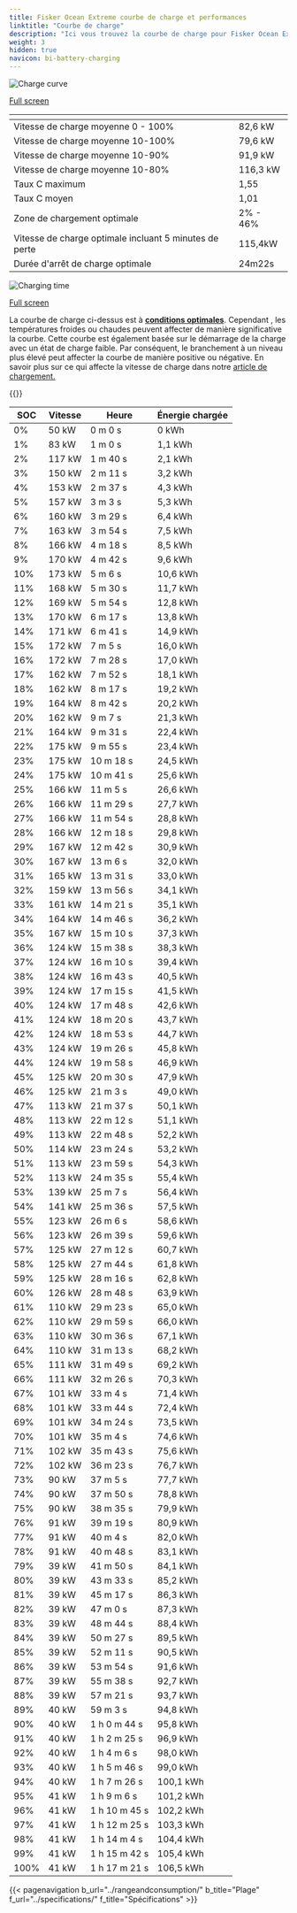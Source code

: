 ```yaml
---
title: Fisker Ocean Extreme courbe de charge et performances
linktitle: "Courbe de charge"
description: "Ici vous trouvez la courbe de charge pour Fisker Ocean Extreme."
weight: 3
hidden: true
navicon: bi-battery-charging
---
```

<!-- markdownlint-disable MD033 -->
<!-- markdownlint-disable MD010 -->
<img src="/images/models/fisker/ocean/ocean_extreme/chargingcurve.svg" alt="Charge curve" class="img-fluid">

[Full screen](/images/models/fisker/ocean/ocean_extreme/chargingcurve.svg)


<div class="table-responsive">
<table class="table table-striped border">
	<thead>
		<tr>
			<th>
			</th>
			<th>
			</th>
		</tr>
	</thead>
	<tbody>
		<tr>
			<td>
				Vitesse de charge moyenne 0 - 100%
			</td>
			<td>
				82,6 kW
			</td>
		</tr>
		<tr>
			<td>
				Vitesse de charge moyenne 10-100%
			</td>
			<td>
				79,6 kW
			</td>
		</tr>
		<tr>
			<td>
				Vitesse de charge moyenne 10-90%
			</td>
			<td>
				91,9 kW
			</td>
		</tr>
		<tr>
			<td>
				Vitesse de charge moyenne 10-80%
			</td>
			<td>
				116,3 kW
			</td>
		</tr>
		<tr>
			<td>
				Taux C maximum
			</td>
			<td>
				1,55
			</td>
		</tr>
		<tr>
			<td>
				Taux C moyen
			</td>
			<td>
				1,01
			</td>
		</tr>
		<tr>
			<td>
				Zone de chargement optimale
			</td>
			<td>
				2% - 46%
			</td>
		</tr>
		<tr>
			<td>
				Vitesse de charge optimale incluant 5 minutes de perte
			</td>
			<td>
				115,4kW
			</td>
		</tr>
		<tr>
			<td>
				Durée d'arrêt de charge optimale
			</td>
			<td>
				24m22s
			</td>
		</tr>
	</tbody>
</table>
</div>
<img src="/images/models/fisker/ocean/ocean_extreme/chargingtime.svg" alt="Charging time" class="img-fluid">

[Full screen](/images/models/fisker/ocean/ocean_extreme/chargingtime.svg)


La courbe de charge ci-dessus est à **[conditions optimales](../../../../../technology/battery/charging/#temperature)**. Cependant , les températures froides ou chaudes peuvent affecter de manière significative la courbe. Cette courbe est également basée sur le démarrage de la charge avec un état de charge faible. Par conséquent, le branchement à un niveau plus élevé peut affecter la courbe de manière positive ou négative. En savoir plus sur ce qui affecte la vitesse de charge dans notre [article de chargement.](../../../../../technology/battery/charging/)


{{<evkxdisplayaddarticle />}}
<div class="table-responsive">
<table class="table table-striped border">
	<thead>
		<tr>
			<th>
				SOC
			</th>
			<th>
				Vitesse
			</th>
			<th>
				Heure
			</th>
			<th>
				Énergie chargée
			</th>
		</tr>
	</thead>
	<tbody>
		<tr>
			<td>
				0%
			</td>
			<td>
				50 kW
			</td>
			<td>
				 0 m 0 s
			</td>
			<td>
				0 kWh
			</td>
		</tr>
		<tr>
			<td>
				1%
			</td>
			<td>
				83 kW
			</td>
			<td>
				 1 m 0 s
			</td>
			<td>
				1,1 kWh
			</td>
		</tr>
		<tr>
			<td>
				2%
			</td>
			<td>
				117 kW
			</td>
			<td>
				 1 m 40 s
			</td>
			<td>
				2,1 kWh
			</td>
		</tr>
		<tr>
			<td>
				3%
			</td>
			<td>
				150 kW
			</td>
			<td>
				 2 m 11 s
			</td>
			<td>
				3,2 kWh
			</td>
		</tr>
		<tr>
			<td>
				4%
			</td>
			<td>
				153 kW
			</td>
			<td>
				 2 m 37 s
			</td>
			<td>
				4,3 kWh
			</td>
		</tr>
		<tr>
			<td>
				5%
			</td>
			<td>
				157 kW
			</td>
			<td>
				 3 m 3 s
			</td>
			<td>
				5,3 kWh
			</td>
		</tr>
		<tr>
			<td>
				6%
			</td>
			<td>
				160 kW
			</td>
			<td>
				 3 m 29 s
			</td>
			<td>
				6,4 kWh
			</td>
		</tr>
		<tr>
			<td>
				7%
			</td>
			<td>
				163 kW
			</td>
			<td>
				 3 m 54 s
			</td>
			<td>
				7,5 kWh
			</td>
		</tr>
		<tr>
			<td>
				8%
			</td>
			<td>
				166 kW
			</td>
			<td>
				 4 m 18 s
			</td>
			<td>
				8,5 kWh
			</td>
		</tr>
		<tr>
			<td>
				9%
			</td>
			<td>
				170 kW
			</td>
			<td>
				 4 m 42 s
			</td>
			<td>
				9,6 kWh
			</td>
		</tr>
		<tr>
			<td>
				10%
			</td>
			<td>
				173 kW
			</td>
			<td>
				 5 m 6 s
			</td>
			<td>
				10,6 kWh
			</td>
		</tr>
		<tr>
			<td>
				11%
			</td>
			<td>
				168 kW
			</td>
			<td>
				 5 m 30 s
			</td>
			<td>
				11,7 kWh
			</td>
		</tr>
		<tr>
			<td>
				12%
			</td>
			<td>
				169 kW
			</td>
			<td>
				 5 m 54 s
			</td>
			<td>
				12,8 kWh
			</td>
		</tr>
		<tr>
			<td>
				13%
			</td>
			<td>
				170 kW
			</td>
			<td>
				 6 m 17 s
			</td>
			<td>
				13,8 kWh
			</td>
		</tr>
		<tr>
			<td>
				14%
			</td>
			<td>
				171 kW
			</td>
			<td>
				 6 m 41 s
			</td>
			<td>
				14,9 kWh
			</td>
		</tr>
		<tr>
			<td>
				15%
			</td>
			<td>
				172 kW
			</td>
			<td>
				 7 m 5 s
			</td>
			<td>
				16,0 kWh
			</td>
		</tr>
		<tr>
			<td>
				16%
			</td>
			<td>
				172 kW
			</td>
			<td>
				 7 m 28 s
			</td>
			<td>
				17,0 kWh
			</td>
		</tr>
		<tr>
			<td>
				17%
			</td>
			<td>
				162 kW
			</td>
			<td>
				 7 m 52 s
			</td>
			<td>
				18,1 kWh
			</td>
		</tr>
		<tr>
			<td>
				18%
			</td>
			<td>
				162 kW
			</td>
			<td>
				 8 m 17 s
			</td>
			<td>
				19,2 kWh
			</td>
		</tr>
		<tr>
			<td>
				19%
			</td>
			<td>
				164 kW
			</td>
			<td>
				 8 m 42 s
			</td>
			<td>
				20,2 kWh
			</td>
		</tr>
		<tr>
			<td>
				20%
			</td>
			<td>
				162 kW
			</td>
			<td>
				 9 m 7 s
			</td>
			<td>
				21,3 kWh
			</td>
		</tr>
		<tr>
			<td>
				21%
			</td>
			<td>
				164 kW
			</td>
			<td>
				 9 m 31 s
			</td>
			<td>
				22,4 kWh
			</td>
		</tr>
		<tr>
			<td>
				22%
			</td>
			<td>
				175 kW
			</td>
			<td>
				 9 m 55 s
			</td>
			<td>
				23,4 kWh
			</td>
		</tr>
		<tr>
			<td>
				23%
			</td>
			<td>
				175 kW
			</td>
			<td>
				 10 m 18 s
			</td>
			<td>
				24,5 kWh
			</td>
		</tr>
		<tr>
			<td>
				24%
			</td>
			<td>
				175 kW
			</td>
			<td>
				 10 m 41 s
			</td>
			<td>
				25,6 kWh
			</td>
		</tr>
		<tr>
			<td>
				25%
			</td>
			<td>
				166 kW
			</td>
			<td>
				 11 m 5 s
			</td>
			<td>
				26,6 kWh
			</td>
		</tr>
		<tr>
			<td>
				26%
			</td>
			<td>
				166 kW
			</td>
			<td>
				 11 m 29 s
			</td>
			<td>
				27,7 kWh
			</td>
		</tr>
		<tr>
			<td>
				27%
			</td>
			<td>
				166 kW
			</td>
			<td>
				 11 m 54 s
			</td>
			<td>
				28,8 kWh
			</td>
		</tr>
		<tr>
			<td>
				28%
			</td>
			<td>
				166 kW
			</td>
			<td>
				 12 m 18 s
			</td>
			<td>
				29,8 kWh
			</td>
		</tr>
		<tr>
			<td>
				29%
			</td>
			<td>
				167 kW
			</td>
			<td>
				 12 m 42 s
			</td>
			<td>
				30,9 kWh
			</td>
		</tr>
		<tr>
			<td>
				30%
			</td>
			<td>
				167 kW
			</td>
			<td>
				 13 m 6 s
			</td>
			<td>
				32,0 kWh
			</td>
		</tr>
		<tr>
			<td>
				31%
			</td>
			<td>
				165 kW
			</td>
			<td>
				 13 m 31 s
			</td>
			<td>
				33,0 kWh
			</td>
		</tr>
		<tr>
			<td>
				32%
			</td>
			<td>
				159 kW
			</td>
			<td>
				 13 m 56 s
			</td>
			<td>
				34,1 kWh
			</td>
		</tr>
		<tr>
			<td>
				33%
			</td>
			<td>
				161 kW
			</td>
			<td>
				 14 m 21 s
			</td>
			<td>
				35,1 kWh
			</td>
		</tr>
		<tr>
			<td>
				34%
			</td>
			<td>
				164 kW
			</td>
			<td>
				 14 m 46 s
			</td>
			<td>
				36,2 kWh
			</td>
		</tr>
		<tr>
			<td>
				35%
			</td>
			<td>
				167 kW
			</td>
			<td>
				 15 m 10 s
			</td>
			<td>
				37,3 kWh
			</td>
		</tr>
		<tr>
			<td>
				36%
			</td>
			<td>
				124 kW
			</td>
			<td>
				 15 m 38 s
			</td>
			<td>
				38,3 kWh
			</td>
		</tr>
		<tr>
			<td>
				37%
			</td>
			<td>
				124 kW
			</td>
			<td>
				 16 m 10 s
			</td>
			<td>
				39,4 kWh
			</td>
		</tr>
		<tr>
			<td>
				38%
			</td>
			<td>
				124 kW
			</td>
			<td>
				 16 m 43 s
			</td>
			<td>
				40,5 kWh
			</td>
		</tr>
		<tr>
			<td>
				39%
			</td>
			<td>
				124 kW
			</td>
			<td>
				 17 m 15 s
			</td>
			<td>
				41,5 kWh
			</td>
		</tr>
		<tr>
			<td>
				40%
			</td>
			<td>
				124 kW
			</td>
			<td>
				 17 m 48 s
			</td>
			<td>
				42,6 kWh
			</td>
		</tr>
		<tr>
			<td>
				41%
			</td>
			<td>
				124 kW
			</td>
			<td>
				 18 m 20 s
			</td>
			<td>
				43,7 kWh
			</td>
		</tr>
		<tr>
			<td>
				42%
			</td>
			<td>
				124 kW
			</td>
			<td>
				 18 m 53 s
			</td>
			<td>
				44,7 kWh
			</td>
		</tr>
		<tr>
			<td>
				43%
			</td>
			<td>
				124 kW
			</td>
			<td>
				 19 m 26 s
			</td>
			<td>
				45,8 kWh
			</td>
		</tr>
		<tr>
			<td>
				44%
			</td>
			<td>
				124 kW
			</td>
			<td>
				 19 m 58 s
			</td>
			<td>
				46,9 kWh
			</td>
		</tr>
		<tr>
			<td>
				45%
			</td>
			<td>
				125 kW
			</td>
			<td>
				 20 m 30 s
			</td>
			<td>
				47,9 kWh
			</td>
		</tr>
		<tr>
			<td>
				46%
			</td>
			<td>
				125 kW
			</td>
			<td>
				 21 m 3 s
			</td>
			<td>
				49,0 kWh
			</td>
		</tr>
		<tr>
			<td>
				47%
			</td>
			<td>
				113 kW
			</td>
			<td>
				 21 m 37 s
			</td>
			<td>
				50,1 kWh
			</td>
		</tr>
		<tr>
			<td>
				48%
			</td>
			<td>
				113 kW
			</td>
			<td>
				 22 m 12 s
			</td>
			<td>
				51,1 kWh
			</td>
		</tr>
		<tr>
			<td>
				49%
			</td>
			<td>
				113 kW
			</td>
			<td>
				 22 m 48 s
			</td>
			<td>
				52,2 kWh
			</td>
		</tr>
		<tr>
			<td>
				50%
			</td>
			<td>
				114 kW
			</td>
			<td>
				 23 m 24 s
			</td>
			<td>
				53,2 kWh
			</td>
		</tr>
		<tr>
			<td>
				51%
			</td>
			<td>
				113 kW
			</td>
			<td>
				 23 m 59 s
			</td>
			<td>
				54,3 kWh
			</td>
		</tr>
		<tr>
			<td>
				52%
			</td>
			<td>
				113 kW
			</td>
			<td>
				 24 m 35 s
			</td>
			<td>
				55,4 kWh
			</td>
		</tr>
		<tr>
			<td>
				53%
			</td>
			<td>
				139 kW
			</td>
			<td>
				 25 m 7 s
			</td>
			<td>
				56,4 kWh
			</td>
		</tr>
		<tr>
			<td>
				54%
			</td>
			<td>
				141 kW
			</td>
			<td>
				 25 m 36 s
			</td>
			<td>
				57,5 kWh
			</td>
		</tr>
		<tr>
			<td>
				55%
			</td>
			<td>
				123 kW
			</td>
			<td>
				 26 m 6 s
			</td>
			<td>
				58,6 kWh
			</td>
		</tr>
		<tr>
			<td>
				56%
			</td>
			<td>
				123 kW
			</td>
			<td>
				 26 m 39 s
			</td>
			<td>
				59,6 kWh
			</td>
		</tr>
		<tr>
			<td>
				57%
			</td>
			<td>
				125 kW
			</td>
			<td>
				 27 m 12 s
			</td>
			<td>
				60,7 kWh
			</td>
		</tr>
		<tr>
			<td>
				58%
			</td>
			<td>
				125 kW
			</td>
			<td>
				 27 m 44 s
			</td>
			<td>
				61,8 kWh
			</td>
		</tr>
		<tr>
			<td>
				59%
			</td>
			<td>
				125 kW
			</td>
			<td>
				 28 m 16 s
			</td>
			<td>
				62,8 kWh
			</td>
		</tr>
		<tr>
			<td>
				60%
			</td>
			<td>
				126 kW
			</td>
			<td>
				 28 m 48 s
			</td>
			<td>
				63,9 kWh
			</td>
		</tr>
		<tr>
			<td>
				61%
			</td>
			<td>
				110 kW
			</td>
			<td>
				 29 m 23 s
			</td>
			<td>
				65,0 kWh
			</td>
		</tr>
		<tr>
			<td>
				62%
			</td>
			<td>
				110 kW
			</td>
			<td>
				 29 m 59 s
			</td>
			<td>
				66,0 kWh
			</td>
		</tr>
		<tr>
			<td>
				63%
			</td>
			<td>
				110 kW
			</td>
			<td>
				 30 m 36 s
			</td>
			<td>
				67,1 kWh
			</td>
		</tr>
		<tr>
			<td>
				64%
			</td>
			<td>
				110 kW
			</td>
			<td>
				 31 m 13 s
			</td>
			<td>
				68,2 kWh
			</td>
		</tr>
		<tr>
			<td>
				65%
			</td>
			<td>
				111 kW
			</td>
			<td>
				 31 m 49 s
			</td>
			<td>
				69,2 kWh
			</td>
		</tr>
		<tr>
			<td>
				66%
			</td>
			<td>
				111 kW
			</td>
			<td>
				 32 m 26 s
			</td>
			<td>
				70,3 kWh
			</td>
		</tr>
		<tr>
			<td>
				67%
			</td>
			<td>
				101 kW
			</td>
			<td>
				 33 m 4 s
			</td>
			<td>
				71,4 kWh
			</td>
		</tr>
		<tr>
			<td>
				68%
			</td>
			<td>
				101 kW
			</td>
			<td>
				 33 m 44 s
			</td>
			<td>
				72,4 kWh
			</td>
		</tr>
		<tr>
			<td>
				69%
			</td>
			<td>
				101 kW
			</td>
			<td>
				 34 m 24 s
			</td>
			<td>
				73,5 kWh
			</td>
		</tr>
		<tr>
			<td>
				70%
			</td>
			<td>
				101 kW
			</td>
			<td>
				 35 m 4 s
			</td>
			<td>
				74,6 kWh
			</td>
		</tr>
		<tr>
			<td>
				71%
			</td>
			<td>
				102 kW
			</td>
			<td>
				 35 m 43 s
			</td>
			<td>
				75,6 kWh
			</td>
		</tr>
		<tr>
			<td>
				72%
			</td>
			<td>
				102 kW
			</td>
			<td>
				 36 m 23 s
			</td>
			<td>
				76,7 kWh
			</td>
		</tr>
		<tr>
			<td>
				73%
			</td>
			<td>
				90 kW
			</td>
			<td>
				 37 m 5 s
			</td>
			<td>
				77,7 kWh
			</td>
		</tr>
		<tr>
			<td>
				74%
			</td>
			<td>
				90 kW
			</td>
			<td>
				 37 m 50 s
			</td>
			<td>
				78,8 kWh
			</td>
		</tr>
		<tr>
			<td>
				75%
			</td>
			<td>
				90 kW
			</td>
			<td>
				 38 m 35 s
			</td>
			<td>
				79,9 kWh
			</td>
		</tr>
		<tr>
			<td>
				76%
			</td>
			<td>
				91 kW
			</td>
			<td>
				 39 m 19 s
			</td>
			<td>
				80,9 kWh
			</td>
		</tr>
		<tr>
			<td>
				77%
			</td>
			<td>
				91 kW
			</td>
			<td>
				 40 m 4 s
			</td>
			<td>
				82,0 kWh
			</td>
		</tr>
		<tr>
			<td>
				78%
			</td>
			<td>
				91 kW
			</td>
			<td>
				 40 m 48 s
			</td>
			<td>
				83,1 kWh
			</td>
		</tr>
		<tr>
			<td>
				79%
			</td>
			<td>
				39 kW
			</td>
			<td>
				 41 m 50 s
			</td>
			<td>
				84,1 kWh
			</td>
		</tr>
		<tr>
			<td>
				80%
			</td>
			<td>
				39 kW
			</td>
			<td>
				 43 m 33 s
			</td>
			<td>
				85,2 kWh
			</td>
		</tr>
		<tr>
			<td>
				81%
			</td>
			<td>
				39 kW
			</td>
			<td>
				 45 m 17 s
			</td>
			<td>
				86,3 kWh
			</td>
		</tr>
		<tr>
			<td>
				82%
			</td>
			<td>
				39 kW
			</td>
			<td>
				 47 m 0 s
			</td>
			<td>
				87,3 kWh
			</td>
		</tr>
		<tr>
			<td>
				83%
			</td>
			<td>
				39 kW
			</td>
			<td>
				 48 m 44 s
			</td>
			<td>
				88,4 kWh
			</td>
		</tr>
		<tr>
			<td>
				84%
			</td>
			<td>
				39 kW
			</td>
			<td>
				 50 m 27 s
			</td>
			<td>
				89,5 kWh
			</td>
		</tr>
		<tr>
			<td>
				85%
			</td>
			<td>
				39 kW
			</td>
			<td>
				 52 m 11 s
			</td>
			<td>
				90,5 kWh
			</td>
		</tr>
		<tr>
			<td>
				86%
			</td>
			<td>
				39 kW
			</td>
			<td>
				 53 m 54 s
			</td>
			<td>
				91,6 kWh
			</td>
		</tr>
		<tr>
			<td>
				87%
			</td>
			<td>
				39 kW
			</td>
			<td>
				 55 m 38 s
			</td>
			<td>
				92,7 kWh
			</td>
		</tr>
		<tr>
			<td>
				88%
			</td>
			<td>
				39 kW
			</td>
			<td>
				 57 m 21 s
			</td>
			<td>
				93,7 kWh
			</td>
		</tr>
		<tr>
			<td>
				89%
			</td>
			<td>
				40 kW
			</td>
			<td>
				 59 m 3 s
			</td>
			<td>
				94,8 kWh
			</td>
		</tr>
		<tr>
			<td>
				90%
			</td>
			<td>
				40 kW
			</td>
			<td>
				1 h 0 m 44 s
			</td>
			<td>
				95,8 kWh
			</td>
		</tr>
		<tr>
			<td>
				91%
			</td>
			<td>
				40 kW
			</td>
			<td>
				1 h 2 m 25 s
			</td>
			<td>
				96,9 kWh
			</td>
		</tr>
		<tr>
			<td>
				92%
			</td>
			<td>
				40 kW
			</td>
			<td>
				1 h 4 m 6 s
			</td>
			<td>
				98,0 kWh
			</td>
		</tr>
		<tr>
			<td>
				93%
			</td>
			<td>
				40 kW
			</td>
			<td>
				1 h 5 m 46 s
			</td>
			<td>
				99,0 kWh
			</td>
		</tr>
		<tr>
			<td>
				94%
			</td>
			<td>
				40 kW
			</td>
			<td>
				1 h 7 m 26 s
			</td>
			<td>
				100,1 kWh
			</td>
		</tr>
		<tr>
			<td>
				95%
			</td>
			<td>
				41 kW
			</td>
			<td>
				1 h 9 m 6 s
			</td>
			<td>
				101,2 kWh
			</td>
		</tr>
		<tr>
			<td>
				96%
			</td>
			<td>
				41 kW
			</td>
			<td>
				1 h 10 m 45 s
			</td>
			<td>
				102,2 kWh
			</td>
		</tr>
		<tr>
			<td>
				97%
			</td>
			<td>
				41 kW
			</td>
			<td>
				1 h 12 m 25 s
			</td>
			<td>
				103,3 kWh
			</td>
		</tr>
		<tr>
			<td>
				98%
			</td>
			<td>
				41 kW
			</td>
			<td>
				1 h 14 m 4 s
			</td>
			<td>
				104,4 kWh
			</td>
		</tr>
		<tr>
			<td>
				99%
			</td>
			<td>
				41 kW
			</td>
			<td>
				1 h 15 m 42 s
			</td>
			<td>
				105,4 kWh
			</td>
		</tr>
		<tr>
			<td>
				100%
			</td>
			<td>
				41 kW
			</td>
			<td>
				1 h 17 m 21 s
			</td>
			<td>
				106,5 kWh
			</td>
		</tr>
	</tbody>
</table>
</div>


{{< pagenavigation b_url="../rangeandconsumption/" b_title="Plage" f_url="../specifications/" f_title="Spécifications" >}}
